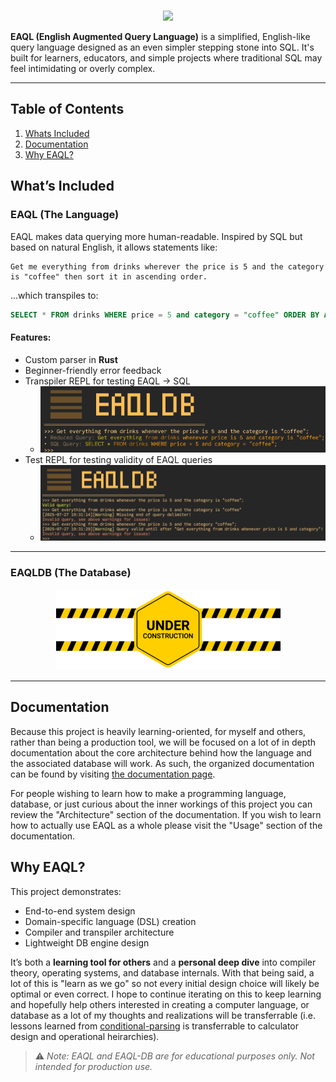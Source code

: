 <div align="center">
    <picture>
        <source media="(prefers-color-scheme: dark)" srcset="./docs/images/logos/eaqldb-logo-white.svg">
        <source media="(prefers-color-scheme: light)" srcset="./docs/images/logos/eaqldb-logo-black.svg">
        <img height="250px" src=""/>
    </picture>
</div>

<p align="center"><img href="https://github.com/matthambrecht/eaql-db/actions/workflows/tests.yaml" src="https://github.com/matthambrecht/eaql-db/actions/workflows/tests.yaml/badge.svg"/></p>

**EAQL (English Augmented Query Language)** is a simplified, English-like query language designed as an even simpler stepping stone into SQL. It's built for learners, educators, and simple projects where traditional SQL may feel intimidating or overly complex.

<!-- ~~Bundled with **EAQL-DB**, a lightweight in-memory database, this project lowers the barrier to entry for understanding databases and query logic, making it perfect for prototyping, classrooms, or learning on your own.~~ -->

---

## Table of Contents
1. [Whats Included](#whats-included)
2. [Documentation](#documentation)
3. [Why EAQL?](#why-eaql)

## What’s Included
### EAQL (The Language)

EAQL makes data querying more human-readable. Inspired by SQL but based on natural English, it allows statements like:

```
Get me everything from drinks wherever the price is 5 and the category is "coffee" then sort it in ascending order.
```

...which transpiles to:

```sql
SELECT * FROM drinks WHERE price = 5 and category = "coffee" ORDER BY ASC;
```

#### Features:

* Custom parser in **Rust**
* Beginner-friendly error feedback
* Transpiler REPL for testing EAQL → SQL
    * ![](./docs/images/screenshots/transpile.png)
* Test REPL for testing validity of EAQL queries
    * ![](./docs/images/screenshots/tester.png)

---

### EAQLDB (The Database)
<!-- 
A lightweight, in-memory database that runs EAQL directly, no SQL backend required. Perfect for zero-setup experimentation and rapid prototyping. -->

<p align="center"><img src="docs/images/utils/under_construction.png"/></p>

---

## Documentation

Because this project is heavily learning-oriented, for myself and others, rather than being a production tool, we will be focused on a lot of in depth documentation about the core architecture behind how the language and the associated database will work. As such, the organized documentation can be found by visiting [the documentation page](./docs/DOCUMENTATION.md).

For people wishing to learn how to make a programming language, database, or just curious about the inner workings of this project you can review the "Architecture" section of the documentation. If you wish to learn how to actually use EAQL as a whole please visit the "Usage" section of the documentation.

## Why EAQL?

This project demonstrates:

* End-to-end system design
* Domain-specific language (DSL) creation
* Compiler and transpiler architecture
* Lightweight DB engine design

It’s both a **learning tool for others** and a **personal deep dive** into compiler theory, operating systems, and database internals. With that being said, a lot of this is "learn as we go" so not every initial design choice will likely be optimal or even correct. I hope to continue iterating on this to keep learning and hopefully help others interested in creating a computer language, or database as a lot of my thoughts and realizations will be transferrable (i.e. lessons learned from [conditional-parsing](docs/eaql/PARSER.md/#conditional-parsing) is transferrable to calculator design and operational heirarchies).

> ⚠️ *Note: EAQL and EAQL-DB are for educational purposes only. Not intended for production use.*